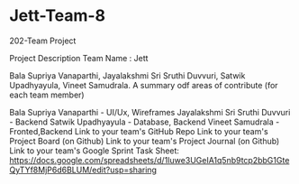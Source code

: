 # Jett-Team-8
202-Team Project 

Project  Description 
Team Name : Jett

Bala Supriya Vanaparthi,
Jayalakshmi Sri Sruthi Duvvuri,
Satwik Upadhyayula,
Vineet Samudrala.
A summary odf areas of contribute (for each team member)

Bala Supriya Vanaparthi - UI/Ux, Wireframes
Jayalakshmi Sri Sruthi Duvvuri - Backend
Satwik Upadhyayula - Database, Backend
Vineet Samudrala -  Fronted,Backend
Link to your team's GitHub Repo Link to your team's Project Board (on Github) Link to your team's Project Journal (on Github) Link to your team's Google Sprint Task Sheet:
https://docs.google.com/spreadsheets/d/1Iuwe3UGeIA1q5nb9tcp2bbG1GteQyTYf8MjP6d6BLUM/edit?usp=sharing

